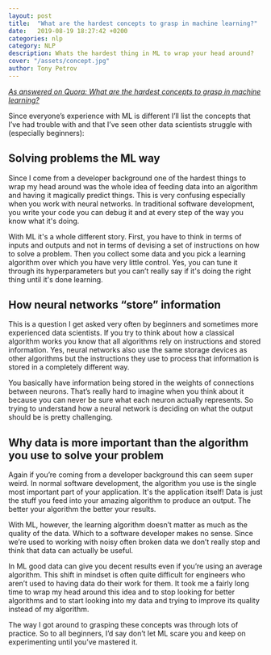 ```yaml
---
layout: post
title:  "What are the hardest concepts to grasp in machine learning?"
date:   2019-08-19 18:27:42 +0200
categories: nlp
category: NLP
description: Whats the hardest thing in ML to wrap your head around?
cover: "/assets/concept.jpg"
author: Tony Petrov
---
```



<i>[As answered on Quora: What are the hardest concepts to grasp in machine learning?](https://qr.ae/TWvDYQ)</i>

Since everyone’s experience with ML is different I’ll list the concepts that I’ve had trouble with and that I’ve seen other data scientists struggle with (especially beginners):

<h2>Solving problems the ML way</h2>

Since I come from a developer background one of the hardest things to wrap my head around was the whole idea of feeding data into an algorithm and having it magically predict things. This is very confusing especially when you work with neural networks. In traditional software development, you write your code you can debug it and at every step of the way you know what it's doing. 

With ML it's a whole different story. First, you have to think in terms of inputs and outputs and not in terms of devising a set of instructions on how to solve a problem. Then you collect some data and you pick a learning algorithm over which you have very little control. Yes, you can tune it through its hyperparameters but you can’t really say if it's doing the right thing until it's done learning.

<h2>How neural networks “store” information</h2>

This is a question I get asked very often by beginners and sometimes more experienced data scientists. If you try to think about how a classical algorithm works you know that all algorithms rely on instructions and stored information. Yes, neural networks also use the same storage devices as other algorithms but the instructions they use to process that information is stored in a completely different way.

You basically have information being stored in the weights of connections between neurons. That’s really hard to imagine when you think about it because you can never be sure what each neuron actually represents. So trying to understand how a neural network is deciding on what the output should be is pretty challenging.

<h2>Why data is more important than the algorithm you use to solve your problem</h2>

Again if you’re coming from a developer background this can seem super weird. In normal software development, the algorithm you use is the single most important part of your application. It's the application itself! Data is just the stuff you feed into your amazing algorithm to produce an output. The better your algorithm the better your results. 

With ML, however, the learning algorithm doesn’t matter as much as the quality of the data. Which to a software developer makes no sense. Since we’re used to working with noisy often broken data we don’t really stop and think that data can actually be useful.

In ML good data can give you decent results even if you’re using an average algorithm. This shift in mindset is often quite difficult for engineers who aren’t used to having data do their work for them. It took me a fairly long time to wrap my head around this idea and to stop looking for better algorithms and to start looking into my data and trying to improve its quality instead of my algorithm.

The way I got around to grasping these concepts was through lots of practice. So to all beginners, I’d say don’t let ML scare you and keep on experimenting until you’ve mastered it.